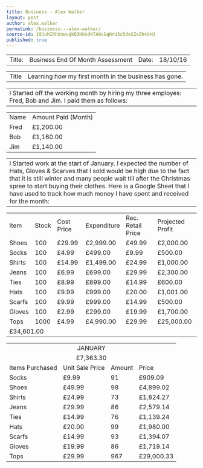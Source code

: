 ```yaml
---
title: Business - Alex Walker
layout: post
author: alex.walker
permalink: /business---alex-walker/
source-id: 19JuhIRhXnwuqkD3HUsdkTA0sSqHrU3s5deXZxZh4dnU
published: true
---
```

<table>
  <tr>
    <td>Title:  </td>
    <td>Business End Of Month Assessment</td>
    <td> Date:  </td>
    <td>18/10/16</td>
  </tr>
</table>


<table>
  <tr>
    <td>Title</td>
    <td>Learning how my first month in the business has gone.</td>
  </tr>
</table>


<table>
  <tr>
    <td>I Started off the working month by hiring my three employes: 
Fred, Bob and Jim. I paid them as follows: </td>
  </tr>
</table>


<table>
  <tr>
    <td>Name</td>
    <td>Amount Paid (Month)</td>
    </tr>
  <tr>
    <td>Fred</td>
    <td>£1,200.00</td>
  </tr>
  <tr>
    <td>Bob</td>
    <td>£1,160.00</td>
  </tr>
  <tr>
    <td>Jim</td>
    <td>£1,140.00</td>
  </tr>
</table>


<table>
  <tr>
    <td>I Started work at the start of January. I expected the number of Hats, Gloves & Scarves that I sold would be high due to the fact that it is still winter and many people wait till after the Christmas spree to start buying their clothes. Here is a Google Sheet that I have used to track how much money I have spent and received for the month:</td>
  </tr>
</table>


<table>
  <tr>
    <td>Item</td>
    <td>Stock</td>
    <td>Cost Price</td>
    <td>Expenditure</td>
    <td>Rec. Retail Price</td>
    <td>Projected Profit</td>
  </tr>
  <tr>
    <td>Shoes</td>
    <td>100</td>
    <td>£29.99</td>
    <td>£2,999.00</td>
    <td>£49.99</td>
    <td>£2,000.00</td>
  </tr>
  <tr>
    <td>Socks</td>
    <td>100</td>
    <td>£4.99</td>
    <td>£499.00</td>
    <td>£9.99</td>
    <td>£500.00</td>
  </tr>
  <tr>
    <td>Shirts</td>
    <td>100</td>
    <td>£14.99</td>
    <td>£1,499.00</td>
    <td>£24.99</td>
    <td>£1,000.00</td>
  </tr>
  <tr>
    <td>Jeans</td>
    <td>100</td>
    <td>£6.99</td>
    <td>£699.00</td>
    <td>£29.99</td>
    <td>£2,300.00</td>
  </tr>
  <tr>
    <td>Ties</td>
    <td>100</td>
    <td>£8.99</td>
    <td>£899.00</td>
    <td>£14.99</td>
    <td>£600.00</td>
  </tr>
  <tr>
    <td>Hats</td>
    <td>100</td>
    <td>£9.99</td>
    <td>£999.00</td>
    <td>£20.00</td>
    <td>£1,001.00</td>
  </tr>
  <tr>
    <td>Scarfs</td>
    <td>100</td>
    <td>£9.99</td>
    <td>£999.00</td>
    <td>£14.99</td>
    <td>£500.00</td>

  </tr>
  <tr>
    <td>Gloves</td>
    <td>100</td>
    <td>£2.99</td>
    <td>£299.00</td>
    <td>£19.99</td>
    <td>£1,700.00</td>
  </tr>
  <tr>
    <td>Tops</td>
    <td>1000</td>
    <td>£4.99</td>
    <td>£4,990.00</td>
    <td>£29.99</td>
    <td>£25,000.00</td>
  </tr>
  <tr>
    <td colspan="6">£34,601.00</td>
  </tr>
</table>
<table>
<tr>
<td colspan="4"><center>JANUARY</center></td>
<tr>
<td colspan="4"><center>£7,363.30</center></td>
    </tr>
<tr>
    <td>Items Purchased</td>
    <td>Unit Sale Price</td>
    <td>Amount</td>
    <td>Price</td>
    </tr>
<tr>
  <td>Socks</td>
    <td>£9.99</td>
    <td>91</td>
    <td>£909.09</td>
    </tr>
<tr>
    <td>Shoes</td>
    <td>£49.99</td>
    <td>98</td>
    <td>£4,899.02</td>
    </tr>
<tr>
    <td>Shirts</td>
    <td>£24.99</td>
    <td>73</td>
    <td>£1,824.27</td>
    </tr>
<tr>
    <td>Jeans</td>
    <td>£29.99</td>
    <td>86</td>
    <td>£2,579.14</td>
    </tr>
<tr>
    <td>Ties</td>
    <td>£14.99</td>
    <td>76</td>
    <td>£1,139.24</td>
    </tr>
<tr>
 <td>Hats</td>
    <td>£20.00</td>
    <td>99</td>
    <td>£1,980.00</td>
    </tr>
<tr>
<td>Scarfs</td>
    <td>£14.99</td>
    <td>93</td>
    <td>£1,394.07</td>
    </tr>
<tr>
 <td>Gloves</td>
    <td>£19.99</td>
    <td>86</td>
    <td>£1,719.14</td>
    </tr>
  <tr>
    <td>Tops</td>
    <td>£29.99</td>
    <td>967</td>
    <td>£29,000.33</td>
  </tr>
</table>

